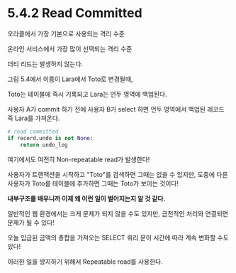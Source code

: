 # 5.4.2 Read Committed

오라클에서 가장 기본으로 사용되는 격리 수준

온라인 서비스에서 가장 많이 선택되는 격리 수준

더티 리드는 발생하지 않는다.


그림 5.4에서 이름이 Lara에서 Toto로 변경될때,

Toto는 테이블에 즉시 기록되고 Lara는 언두 영역에 백업된다. 

사용자 A가 commit 하기 전에 사용자 B가 select 하면 언두 영역에서 백업된 레코드 즉 Lara를 가져온다.

```python
# read committed
if record.undo is not None:
    return undo_log
```

여기에서도 여전히 Non-repeatable read가 발생한다!

사용자가 트랜잭션을 시작하고 "Toto"를 검색하면 그때는 없을 수 있지만, 도중에 다른 사용자가 Toto를 테이블에 추가하면 그때는 Toto가 보이는 것이다!

**내부구조를 배우니까 이제 왜 이런 일이 벌어지는지 알 것 같다.**

일반적인 웹 환경에서는 크게 문제가 되지 않을 수도 있지만, 금전적인 처리와 연결되면 문제가 될 수 있다!

오늘 입금된 금액의 총합을 가져오는 SELECT 쿼리 문이 시간에 따라 계속 변화할 수도 있다! 


이러한 일을 방지하기 위해서 Repeatable read를 사용한다.

